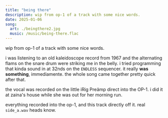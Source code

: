 ```yaml
---
title: "being there"
description: wip from op-1 of a track with some nice words.
date: 2025-01-06
song:
  art: ./beingthere2.jpg
  music: /music/being-there.flac
---
```


wip from op-1 of a track with some nice words.

i was listening to an old kaleidoscope record from 1967 and the alternating
flams on the snare drum were striking me in the belly. i tried programming that
kinda sound in at 32nds on the `ENDLESS` sequencer. it really **was something**,
immediamente. the whole song came together pretty quick after that.

the vocal was recorded on the little iRig Preämp direct into the OP-1. i did it
at zaina's house while she was out for her morning run.

everything recorded into the op-1, and this track directly off it. real
`side_a.wav` heads know.
